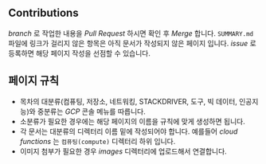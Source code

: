 ## Contributions
*branch* 로 작업한 내용을 *Pull Request* 하시면 확인 후 *Merge* 합니다.
`SUMMARY.md` 파일에 링크가 걸리지 않은 항목은 아직 문서가 작성되지 않은 페이지 입니다. *issue* 로 등록하면
해당 페이지 작성을 선점할 수 있습니다.

## 페이지 규칙
  * 목차의 대분류(컴퓨팅, 저장소, 네트워킹, STACKDRIVER, 도구, 빅 데이터, 인공지능)와 중분류는 *GCP* 콘솔 메뉴를 따릅니다.
  * 소분류가 필요한 경우에는 해당 페이지의 이름을 규칙에 맞게 생성하면 됩니다.
  * 각 문서는 대분류의 디렉터리 이름 밑에 작성되어야 합니다. 예를들어 *cloud functions* 는 `컴퓨팅(compute)` 디렉터리 하위 입니다.
  * 이미지 첨부가 필요한 경우 *images* 디렉터리에 업로드해서 연결합니다.
